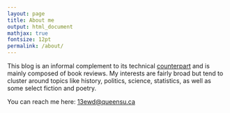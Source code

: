 ```yaml
---
layout: page
title: About me
output: html_document
mathjax: true
fontsize: 12pt
permalink: /about/
---
```


This blog is an informal complement to its technical [counterpart](http://erikdrysdale.com) and is mainly composed of book reviews. My interests are fairly broad but tend to cluster around topics like history, politics, science, statistics, as well as some select fiction and poetry.

<!--
The philosophy of this blog is as follows:
	<i>Read ideas are far less valuable that unread ones. One's studies should only be limited by the time one is required to sacrifice in order to effectively bid in today's tight real estate market. One should aim to learn as much as a dedicated reader would in the Library of Alexandria with a Methuselah-length life span. One will not let one's scholarship lead to the pitfalls of the Academy of Lagado. One will accumulate more ideas and a growing sense of one's ignorance as one ages, and the rising number of intellectual blind spots will leave one increasingly humble. One will call this world view influenced by the sheer magnitude of known- and unknown-unknowns skeptical empiricism.</i> -->

You can reach me here: [13ewd@queensu.ca](mailto:13ewd@queensu.ca)
